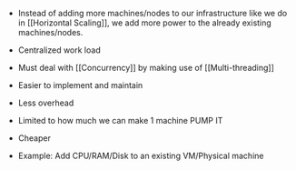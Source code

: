 - Instead of adding more machines/nodes to our infrastructure like we do in [[Horizontal Scaling]], we add more power to the already existing machines/nodes.
- Centralized work load
- Must deal with [[Concurrency]] by making use of [[Multi-threading]]
- Easier to implement and maintain
- Less overhead
- Limited to how much we can make 1 machine PUMP IT
- Cheaper

- Example: Add CPU/RAM/Disk to an existing VM/Physical machine
 